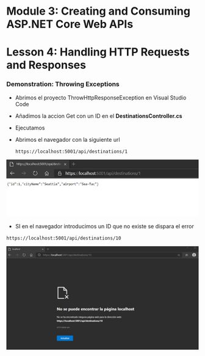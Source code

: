 # Module 3: Creating and Consuming ASP.NET Core Web APIs

# Lesson 4: Handling HTTP Requests and Responses

### Demonstration: Throwing Exceptions

- Abrimos el proyecto ThrowHttpResponseException en Visual Studio Code 

- Añadimos la accion Get con un ID en el **DestinationsController.cs**

- Ejecutamos 

- Abrimos el navegador con la siguiente url

  

  ```url
  https://localhost:5001/api/destinations/1
  ```

  

![](./img/Captura1.jpg)

- SI en el navegador introducimos un ID que no existe se dispara el error

```url
https://localhost:5001/api/destinations/10
```



![](./img/Captura2.jpg)